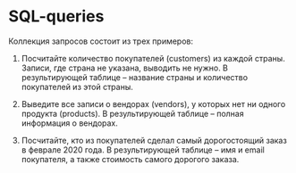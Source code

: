 # SQL-queries

Коллекция запросов состоит из трех примеров:

1. Посчитайте количество покупателей (customers) из каждой страны. Записи, где страна не указана, выводить не нужно. В результирующей таблице – название страны и количество покупателей из этой страны. 

2. Выведите все записи о вендорах (vendors), у которых нет ни одного продукта (products). В результирующей таблице – полная информация о вендорах. 

3. Посчитайте, кто из покупателей сделал самый дорогостоящий заказ в феврале 2020 года. В результирующей таблице – имя и email покупателя, а также стоимость самого дорогого заказа.



